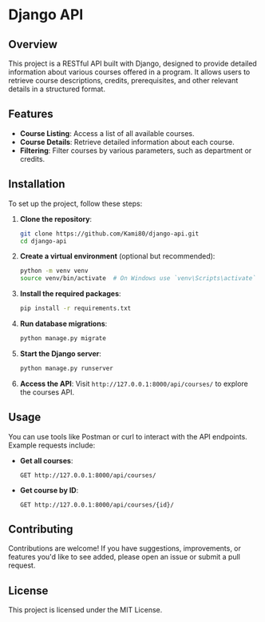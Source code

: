 # Django API

## Overview

This project is a RESTful API built with Django, designed to provide detailed information about various courses offered in a program. It allows users to retrieve course descriptions, credits, prerequisites, and other relevant details in a structured format.

## Features

- **Course Listing**: Access a list of all available courses.
- **Course Details**: Retrieve detailed information about each course.
- **Filtering**: Filter courses by various parameters, such as department or credits.

## Installation

To set up the project, follow these steps:

1. **Clone the repository**:
   ```bash
   git clone https://github.com/Kami80/django-api.git
   cd django-api
   ```

2. **Create a virtual environment** (optional but recommended):
   ```bash
   python -m venv venv
   source venv/bin/activate  # On Windows use `venv\Scripts\activate`
   ```

3. **Install the required packages**:
   ```bash
   pip install -r requirements.txt
   ```

4. **Run database migrations**:
   ```bash
   python manage.py migrate
   ```

5. **Start the Django server**:
   ```bash
   python manage.py runserver
   ```

6. **Access the API**:
   Visit `http://127.0.0.1:8000/api/courses/` to explore the courses API.

## Usage

You can use tools like Postman or curl to interact with the API endpoints. Example requests include:

- **Get all courses**:
   ```
   GET http://127.0.0.1:8000/api/courses/
   ```

- **Get course by ID**:
   ```
   GET http://127.0.0.1:8000/api/courses/{id}/
   ```

## Contributing

Contributions are welcome! If you have suggestions, improvements, or features you'd like to see added, please open an issue or submit a pull request.

## License

This project is licensed under the MIT License.

